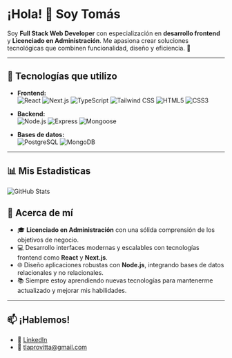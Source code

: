 # ¡Hola! 👋 Soy Tomás  

Soy **Full Stack Web Developer** con especialización en **desarrollo frontend** y **Licenciado en Administración**. Me apasiona crear soluciones tecnológicas que combinen funcionalidad, diseño y eficiencia. 🚀  

---

## 🚀 Tecnologías que utilizo  
- **Frontend:**  
  ![React](https://img.shields.io/badge/-React-61DAFB?logo=react&logoColor=white&style=flat) ![Next.js](https://img.shields.io/badge/-Next.js-000000?logo=next.js&logoColor=white&style=flat) ![TypeScript](https://img.shields.io/badge/-TypeScript-3178C6?logo=typescript&logoColor=white&style=flat) ![Tailwind CSS](https://img.shields.io/badge/-Tailwind%20CSS-06B6D4?logo=tailwindcss&logoColor=white&style=flat) ![HTML5](https://img.shields.io/badge/-HTML5-E34F26?logo=html5&logoColor=white&style=flat) ![CSS3](https://img.shields.io/badge/-CSS3-1572B6?logo=css3&logoColor=white&style=flat)  

- **Backend:**  
  ![Node.js](https://img.shields.io/badge/-Node.js-339933?logo=node.js&logoColor=white&style=flat) ![Express](https://img.shields.io/badge/-Express-000000?logo=express&logoColor=white&style=flat) ![Mongoose](https://img.shields.io/badge/-Mongoose-880000?logo=mongoose&logoColor=white&style=flat)  

- **Bases de datos:**  
  ![PostgreSQL](https://img.shields.io/badge/-PostgreSQL-336791?logo=postgresql&logoColor=white&style=flat) ![MongoDB](https://img.shields.io/badge/-MongoDB-47A248?logo=mongodb&logoColor=white&style=flat)  

---
## 📊 Mis Estadisticas
  ![GitHub Stats](https://github-readme-stats.vercel.app/api?username=tlapro&show_icons=true&theme=radical) 

## 🌟 Acerca de mí  
- 🎓 **Licenciado en Administración** con una sólida comprensión de los objetivos de negocio.  
- 💻 Desarrollo interfaces modernas y escalables con tecnologías frontend como **React** y **Next.js**.  
- 🌐 Diseño aplicaciones robustas con **Node.js**, integrando bases de datos relacionales y no relacionales.  
- 📚 Siempre estoy aprendiendo nuevas tecnologías para mantenerme actualizado y mejorar mis habilidades.  

---

## 📫 ¡Hablemos!  
- 💼 [LinkedIn](https://www.linkedin.com/in/tlaprovitta/)  
- 📧 tlaprovitta@gmail.com  


